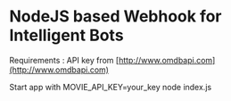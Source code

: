 # NodeJS based Webhook for Intelligent Bots

Requirements : API key from [http://www.omdbapi.com](http://www.omdbapi.com)

Start app with MOVIE_API_KEY=your_key node index.js
